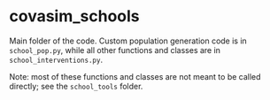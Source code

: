 # covasim_schools

Main folder of the code. Custom population generation code is in `school_pop.py`, while all other functions and classes are in `school_interventions.py`.

Note: most of these functions and classes are not meant to be called directly; see the `school_tools` folder.
